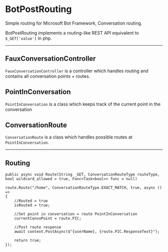 # BotPostRouting
Simple routing for Microsoft Bot Framework, Conversation routing.

BotPostRouting implements a routing-like REST API equivalent to `$_GET['value']` in php.

---

## FauxConversationController

`FauxConversationController` is a controller which handles routing and contains all conversation points + routes.

## PointInConversation

`PointInConversation` is a class which keeps track of the current point in the conversation

## ConversationRoute

`ConversationRoute` is a class which handles possible routes at `PointInConversation`.


---

## Routing

    public async void Route(String _GET, ConversationRouteType routeType, bool wildcard_allowed = true, Func<Task<bool>> func = null)

    route.Route("/home", ConversationRouteType.EXACT_MATCH, true, async () =>
    {
        //Routed = true
        isRouted = true;

        //Set point in conversation = route PointInConversation
        currentConvoPoint = route.PIC;

        //Post route response
        await context.PostAsync($"{userName}, {route.PIC.ResponseText}");

        return true;
    });
    
    
